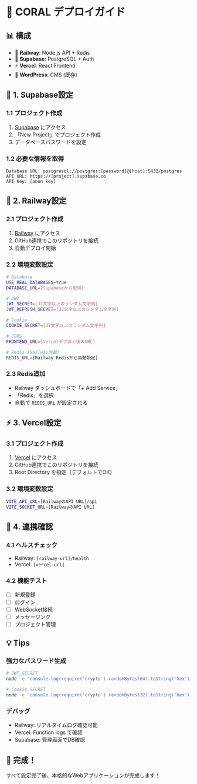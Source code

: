 # 🚀 CORAL デプロイガイド

## 📊 **構成**
- 🚂 **Railway**: Node.js API + Redis
- 🐘 **Supabase**: PostgreSQL + Auth
- ⚡ **Vercel**: React Frontend
- 📝 **WordPress**: CMS (既存)

## 🔧 **1. Supabase設定**

### 1.1 プロジェクト作成
1. [Supabase](https://supabase.com) にアクセス
2. 「New Project」でプロジェクト作成
3. データベースパスワードを設定

### 1.2 必要な情報を取得
```
Database URL: postgresql://postgres:[password]@[host]:5432/postgres
API URL: https://[project].supabase.co
API Key: [anon key]
```

## 🚂 **2. Railway設定**

### 2.1 プロジェクト作成
1. [Railway](https://railway.app) にアクセス
2. GitHub連携でこのリポジトリを接続
3. 自動デプロイ開始

### 2.2 環境変数設定
```bash
# Database
USE_REAL_DATABASES=true
DATABASE_URL=[Supabaseから取得]

# JWT
JWT_SECRET=[32文字以上のランダム文字列]
JWT_REFRESH_SECRET=[32文字以上のランダム文字列]

# Cookie
COOKIE_SECRET=[32文字以上のランダム文字列]

# CORS
FRONTEND_URL=[Vercelデプロイ後のURL]

# Redis (Railway内蔵)
REDIS_URL=[Railway Redisから自動設定]
```

### 2.3 Redis追加
- Railway ダッシュボードで「+ Add Service」
- 「Redis」を選択
- 自動で `REDIS_URL` が設定される

## ⚡ **3. Vercel設定**

### 3.1 プロジェクト作成
1. [Vercel](https://vercel.com) にアクセス
2. GitHub連携でこのリポジトリを接続
3. Root Directory を指定（デフォルトでOK）

### 3.2 環境変数設定
```bash
VITE_API_URL=[RailwayのAPI URL]/api
VITE_SOCKET_URL=[RailwayのAPI URL]
```

## 🔗 **4. 連携確認**

### 4.1 ヘルスチェック
- Railway: `[railway-url]/health`
- Vercel: `[vercel-url]`

### 4.2 機能テスト
- [ ] 新規登録
- [ ] ログイン
- [ ] WebSocket接続
- [ ] メッセージング
- [ ] プロジェクト管理

## 💡 **Tips**

### 強力なパスワード生成
```bash
# JWT_SECRET
node -e "console.log(require('crypto').randomBytes(64).toString('hex'))"

# Cookie_SECRET  
node -e "console.log(require('crypto').randomBytes(32).toString('hex'))"
```

### デバッグ
- Railway: リアルタイムログ確認可能
- Vercel: Function logs で確認
- Supabase: 管理画面でDB確認

## 🎯 **完成！**
すべて設定完了後、本格的なWebアプリケーションが完成します！